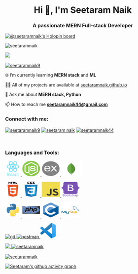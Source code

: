 <h1 align="center">Hi 👋, I'm Seetaram Naik</h1>
<h3 align="center">A passionate MERN Full-stack Developer</h3>

[![@seetaramnaik's Holopin board](https://holopin.io/api/user/board?user=seetaramnaik)](https://holopin.io/@seetaramnaik)



<p align="left"> <img src="https://komarev.com/ghpvc/?username=seetaramnaik&label=Profile%20views&color=0e75b6&style=flat" alt="seetaramnaik" /><p><img src="http://ForTheBadge.com/images/badges/built-with-love.svg"/></p> </p>

<p align="left"> <a href="https://twitter.com/seetaramnaik9" target="blank"><img src="https://img.shields.io/twitter/follow/seetaramnaik9?logo=twitter&style=for-the-badge" alt="seetaramnaik9" /></a> </p>

🌐 I’m currently learning **MERN stack** and **ML**

👨‍💻 All of my projects are available at [seetaramnaik.github.io](https://seetaramnaik.github.io/) 

💬 Ask me about **MERN stack, Python**

📫 How to reach me **seetaramnaik44@gmail.com**

<h3 align="left">Connect with me:</h3>
<p align="left">
<a href="https://twitter.com/seetaramnaik9" target="blank"><img align="center" src="https://raw.githubusercontent.com/rahuldkjain/github-profile-readme-generator/master/src/images/icons/Social/twitter.svg" alt="seetaramnaik9" height="40" width="50" /></a>
<a href="https://linkedin.com/in/seetaram-naik-2979ba193" target="blank"><img align="center" src="https://raw.githubusercontent.com/rahuldkjain/github-profile-readme-generator/master/src/images/icons/Social/linked-in-alt.svg" alt="seetaram naik" height="40" width="50" /></a>
<a href="https://instagram.com/seetaramnaik44" target="blank"><img align="center" src="https://raw.githubusercontent.com/rahuldkjain/github-profile-readme-generator/master/src/images/icons/Social/instagram.svg" alt="seetaramnaik44" height="40" width="50" /></a>
</p>

<img href="https://img.shields.io/badge/Gmail-D14836?style=for-the-badge&logo=gmail&logoColor=white"/>

<h3 align="left">Languages and Tools:</h3>

<p align="left"> <a href="https://getbootstrap.com" target="_blank" rel="noreferrer">
  <img src="https://raw.githubusercontent.com/devicons/devicon/master/icons/react/react-original-wordmark.svg" alt="react" width="50" height="50"/>
  <img src="https://github.com/SeetaramNaik/SeetaramNaik/blob/main/icon/node1.png" alt="nodejs" width="60" height="50"/>
  <img src="https://github.com/SeetaramNaik/SeetaramNaik/blob/main/icon/express1.png" alt="vscode" width="60" height="50"/>
  <img src="https://github.com/SeetaramNaik/SeetaramNaik/blob/main/icon/mongodb.svg" alt="vscode" width="70" height="50"/>
</p>
  
    
  <p align="left"> <a href="https://getbootstrap.com" target="_blank" rel="noreferrer">
     <img src="https://raw.githubusercontent.com/devicons/devicon/master/icons/html5/html5-original-wordmark.svg" alt="html5" width="50" height="50"/> 
     <img src="https://raw.githubusercontent.com/devicons/devicon/master/icons/css3/css3-original-wordmark.svg" alt="css3" width="60" height="50"/>
    <img src="https://raw.githubusercontent.com/devicons/devicon/master/icons/javascript/javascript-original.svg" alt="javascript" width="60" height="50"/>
    <img  src="https://raw.githubusercontent.com/devicons/devicon/master/icons/bootstrap/bootstrap-plain-wordmark.svg" alt="bootstrap" width="60" height="50"/> 
  </p>
  
  <p align="left"> <a href="https://getbootstrap.com" target="_blank" rel="noreferrer">
    <img src="https://raw.githubusercontent.com/devicons/devicon/master/icons/python/python-original.svg" alt="python" width="50" height="50"/>
     <img src="https://raw.githubusercontent.com/devicons/devicon/master/icons/php/php-original.svg" alt="php" width="60" height="50"/>
    <img src="https://raw.githubusercontent.com/devicons/devicon/master/icons/c/c-original.svg" alt="c" width="60" height="50"/>
    <img src="https://raw.githubusercontent.com/devicons/devicon/master/icons/mysql/mysql-original-wordmark.svg" alt="mysql" width="60" height="50"/> 
    </p>
    
   <p align="left"> <a href="https://getbootstrap.com" target="_blank" rel="noreferrer">
      <img src="https://www.vectorlogo.zone/logos/git-scm/git-scm-icon.svg" alt="git" width="50" height="50"/>
      <img src="https://www.vectorlogo.zone/logos/getpostman/getpostman-icon.svg" alt="postman" width="50" height="50"/>
      <img src="https://github.com/SeetaramNaik/SeetaramNaik/blob/main/icon/vscode.png" alt="vscode" width="50" height="50"/>
   </p>
    
    




<p><img align="left" src="https://github-readme-stats.vercel.app/api/top-langs/?username=seetaramnaik&theme=white-black"/></p>

<p>&nbsp;<img align="center" src="https://github-readme-stats.vercel.app/api?username=seetaramnaik&show_icons=true&locale=en" alt="seetaramnaik" /></p>

<p><img align="center" src="https://github-readme-streak-stats.herokuapp.com/?user=seetaramnaik&" alt="seetaramnaik" /></p>

 [![Seetaram's github activity graph](https://activity-graph.herokuapp.com/graph?username=SeetaramNaik&bg_color=000000&color=eedc11&line=260af5&point=79d0fb&area=true&hide_border=true)](https://github.com/ashutosh00710/github-readme-activity-graph)


